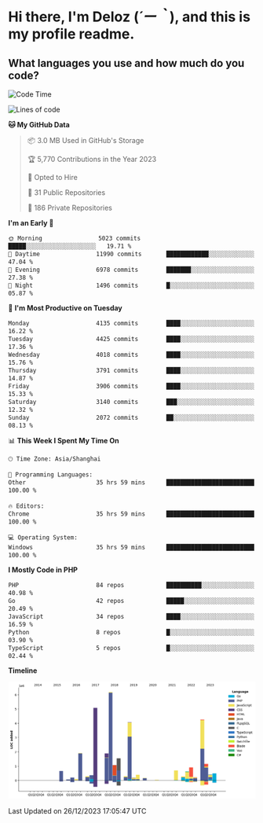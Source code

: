 # **Hi there, I'm Deloz (*´ー｀*), and this is my profile readme.**

## **What languages you use and how much do you code?**

<!--START_SECTION:waka-->
![Code Time](http://img.shields.io/badge/Code%20Time-3%2C060%20hrs%2059%20mins-blue)

![Lines of code](https://img.shields.io/badge/From%20Hello%20World%20I%27ve%20Written-33.4%20million%20lines%20of%20code-blue)

**🐱 My GitHub Data** 

> 📦 3.0 MB Used in GitHub's Storage 
 > 
> 🏆 5,770 Contributions in the Year 2023
 > 
> 💼 Opted to Hire
 > 
> 📜 31 Public Repositories 
 > 
> 🔑 186 Private Repositories 
 > 
**I'm an Early 🐤** 

```text
🌞 Morning                5023 commits        █████░░░░░░░░░░░░░░░░░░░░   19.71 % 
🌆 Daytime                11990 commits       ████████████░░░░░░░░░░░░░   47.04 % 
🌃 Evening                6978 commits        ███████░░░░░░░░░░░░░░░░░░   27.38 % 
🌙 Night                  1496 commits        █░░░░░░░░░░░░░░░░░░░░░░░░   05.87 % 
```
📅 **I'm Most Productive on Tuesday** 

```text
Monday                   4135 commits        ████░░░░░░░░░░░░░░░░░░░░░   16.22 % 
Tuesday                  4425 commits        ████░░░░░░░░░░░░░░░░░░░░░   17.36 % 
Wednesday                4018 commits        ████░░░░░░░░░░░░░░░░░░░░░   15.76 % 
Thursday                 3791 commits        ████░░░░░░░░░░░░░░░░░░░░░   14.87 % 
Friday                   3906 commits        ████░░░░░░░░░░░░░░░░░░░░░   15.33 % 
Saturday                 3140 commits        ███░░░░░░░░░░░░░░░░░░░░░░   12.32 % 
Sunday                   2072 commits        ██░░░░░░░░░░░░░░░░░░░░░░░   08.13 % 
```


📊 **This Week I Spent My Time On** 

```text
🕑︎ Time Zone: Asia/Shanghai

💬 Programming Languages: 
Other                    35 hrs 59 mins      █████████████████████████   100.00 % 

🔥 Editors: 
Chrome                   35 hrs 59 mins      █████████████████████████   100.00 % 

💻 Operating System: 
Windows                  35 hrs 59 mins      █████████████████████████   100.00 % 
```

**I Mostly Code in PHP** 

```text
PHP                      84 repos            ██████████░░░░░░░░░░░░░░░   40.98 % 
Go                       42 repos            █████░░░░░░░░░░░░░░░░░░░░   20.49 % 
JavaScript               34 repos            ████░░░░░░░░░░░░░░░░░░░░░   16.59 % 
Python                   8 repos             █░░░░░░░░░░░░░░░░░░░░░░░░   03.90 % 
TypeScript               5 repos             █░░░░░░░░░░░░░░░░░░░░░░░░   02.44 % 
```



**Timeline**

![Lines of Code chart](https://raw.githubusercontent.com/deloz/deloz/main/assets/bar_graph.png)


 Last Updated on 26/12/2023 17:05:47 UTC
<!--END_SECTION:waka-->
